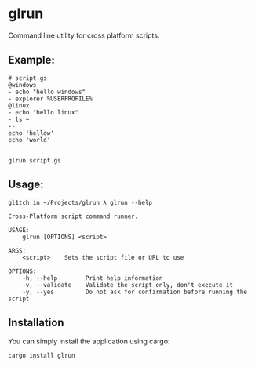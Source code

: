 # glrun

Command line utility for cross platform scripts.

## Example:
```
# script.gs
@windows
- echo "hello windows"
- explorer %USERPROFILE%
@linux
- echo "hello linux"
- ls ~
--
echo 'hellow'
echo 'world'
--
```

```
glrun script.gs
```

## Usage:
```
gl1tch in ~/Projects/glrun λ glrun --help

Cross-Platform script command runner.

USAGE:
    glrun [OPTIONS] <script>

ARGS:
    <script>    Sets the script file or URL to use

OPTIONS:
    -h, --help        Print help information
    -v, --validate    Validate the script only, don't execute it
    -y, --yes         Do not ask for confirmation before running the script
```

## Installation

You can simply install the application using cargo:
```
cargo install glrun
```